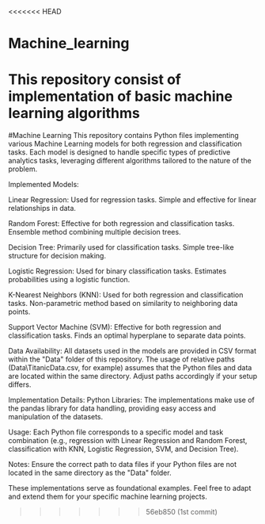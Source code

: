 <<<<<<< HEAD
# Machine_learning
This repository consist of implementation of basic machine learning algorithms 
=======
#Machine Learning
This repository contains Python files implementing various Machine Learning models for both regression and classification tasks. Each model is designed to handle specific types of predictive analytics tasks, leveraging different algorithms tailored to the nature of the problem.

Implemented Models:

Linear Regression:
Used for regression tasks.
Simple and effective for linear relationships in data.

Random Forest:
Effective for both regression and classification tasks.
Ensemble method combining multiple decision trees.

Decision Tree:
Primarily used for classification tasks.
Simple tree-like structure for decision making.

Logistic Regression:
Used for binary classification tasks.
Estimates probabilities using a logistic function.

K-Nearest Neighbors (KNN):
Used for both regression and classification tasks.
Non-parametric method based on similarity to neighboring data points.

Support Vector Machine (SVM):
Effective for both regression and classification tasks.
Finds an optimal hyperplane to separate data points.

Data Availability:
All datasets used in the models are provided in CSV format within the "Data" folder of this repository. The usage of relative paths (Data\TitanicData.csv, for example) assumes that the Python files and data are located within the same directory. Adjust paths accordingly if your setup differs.

Implementation Details:
Python Libraries: The implementations make use of the pandas library for data handling, providing easy access and manipulation of the datasets.

Usage: Each Python file corresponds to a specific model and task combination (e.g., regression with Linear Regression and Random Forest, classification with KNN, Logistic Regression, SVM, and Decision Tree).

Notes:
Ensure the correct path to data files if your Python files are not located in the same directory as the "Data" folder.

These implementations serve as foundational examples. Feel free to adapt and extend them for your specific machine learning projects.
>>>>>>> 56eb850 (1st commit)
